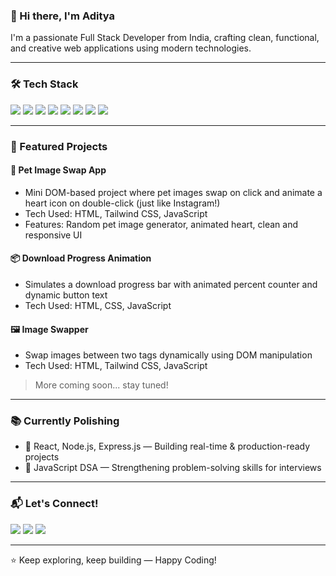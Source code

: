 ### 👋 Hi there, I'm Aditya

I'm a passionate Full Stack Developer from India, crafting clean, functional, and creative web applications using modern technologies.

---

### 🛠️ Tech Stack

<p>
  <img src="https://img.shields.io/badge/HTML5-E34F26?style=for-the-badge&logo=html5&logoColor=fff" />
  <img src="https://img.shields.io/badge/CSS3-1572B6?style=for-the-badge&logo=css3&logoColor=fff" />
  <img src="https://img.shields.io/badge/Tailwind_CSS-38B2AC?style=for-the-badge&logo=tailwind-css&logoColor=fff" />
  <img src="https://img.shields.io/badge/JavaScript-F7DF1E?style=for-the-badge&logo=javascript&logoColor=000" />
  <img src="https://img.shields.io/badge/React-61DAFB?style=for-the-badge&logo=react&logoColor=000" />
  <img src="https://img.shields.io/badge/Node.js-339933?style=for-the-badge&logo=nodedotjs&logoColor=fff" />
  <img src="https://img.shields.io/badge/Express.js-000000?style=for-the-badge&logo=express&logoColor=fff" />
  <img src="https://img.shields.io/badge/MongoDB-47A248?style=for-the-badge&logo=mongodb&logoColor=fff" />
</p>

---

### 🚀 Featured Projects

#### 🐾 Pet Image Swap App
- Mini DOM-based project where pet images swap on click and animate a heart icon on double-click (just like Instagram!)
- Tech Used: HTML, Tailwind CSS, JavaScript
- Features: Random pet image generator, animated heart, clean and responsive UI

#### 📦 Download Progress Animation
- Simulates a download progress bar with animated percent counter and dynamic button text
- Tech Used: HTML, CSS, JavaScript

#### 🖼️ Image Swapper
- Swap images between two tags dynamically using DOM manipulation
- Tech Used: HTML, Tailwind CSS, JavaScript

> More coming soon... stay tuned!

---

### 📚 Currently Polishing

- 🚀 React, Node.js, Express.js — Building real-time & production-ready projects
- 🧠 JavaScript DSA — Strengthening problem-solving skills for interviews

---

### 📬 Let's Connect!

<p>
  <a href="https://www.linkedin.com/in/aditya-rai-795bb8371/"><img src="https://img.shields.io/badge/LinkedIn-%230077B5.svg?&style=for-the-badge&logo=linkedin&logoColor=white" /></a>
  <a href="mailto:adityarai2312@gmail.com"><img src="https://img.shields.io/badge/Gmail-D14836?style=for-the-badge&logo=gmail&logoColor=white" /></a>
  <a href="https://github.com/itsRaiAadi"><img src="https://img.shields.io/badge/GitHub-100000?style=for-the-badge&logo=github&logoColor=white" /></a>
</p>

---

⭐️ Keep exploring, keep building — Happy Coding!
